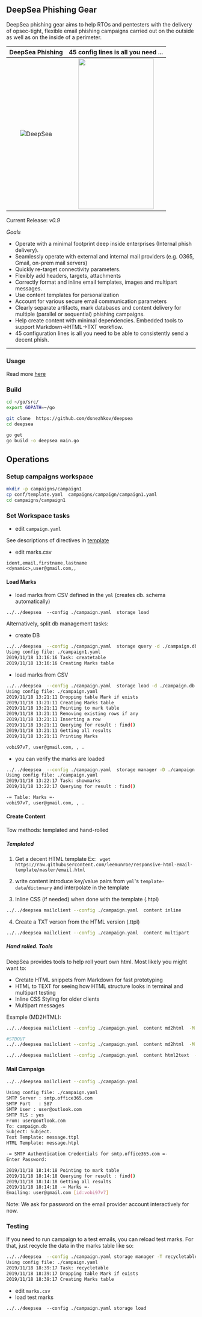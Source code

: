 
## DeepSea Phishing Gear

DeepSea phishing gear aims to help RTOs and pentesters with the delivery of opsec-tight, 
flexible email phishing campaigns carried out on the outside as well as on the inside of a perimeter.

 DeepSea Phishing          |  45 config lines is all you need ...
:-------------------------:|:-------------------------:
 ![DeepSea](https://github.com/dsnezhkov/deepsea/blob/master/docs/images/logo.png)  | <img src="https://github.com/dsnezhkov/deepsea/blob/master/docs/images/config.png" width="200" height="400">


Current Release: *v0.9* 

*Goals*
- Operate with a minimal footprint deep inside enterprises (Internal phish delivery).
- Seamlessly operate with external and internal mail providers (e.g. O365, Gmail, on-prem mail servers)
- Quickly re-target connectivity parameters.
- Flexibly add headers, targets, attachments
- Correctly format and inline email templates, images and multipart messages.
- Use content templates for personalization
- Account for various secure email communication parameters
- Clearly separate artifacts, mark databases and content delivery for multiple (parallel or sequential) phishing campaigns.
- Help create content with minimal dependencies. Embedded tools to support Markdown->HTML->TXT workflow.  
- 45 configuration lines is all you need to be able to consistently send a decent phish.
---

### Usage
Read more [here](https://dsnezhkov.github.io/deepsea/) 

### Build

```sh
cd ~/go/src/
export GOPATH=~/go

git clone  https://github.com/dsnezhkov/deepsea
cd deepsea

go get
go build -o deepsea main.go
```
## Operations

### Setup campaigns workspace

```sh
mkdir -p campaigns/campaign1
cp conf/template.yaml  campaigns/campaign/campaign1.yaml
cd campaigns/campaign1
```

### Set Workspace tasks
- edit `campaign.yaml` 

See descriptions of directives in [template](https://github.com/dsnezhkov/deepsea/blob/master/conf/template.yaml)

- edit marks.csv

```csv
ident,email,firstname,lastname
<dynamic>,user@gmail.com,,
```

#### Load Marks
- load marks from CSV defined in the `yml` (creates db. schema automatically)

```
../../deepsea  --config ./campaign.yaml  storage load 
```

Alternatively, split db management tasks:

- create DB
```sh
../../deepsea  --config ./campaign.yaml  storage query -d ./campaign.db -t createtable
Using config file: ./campaign1.yaml
2019/11/18 13:16:16 Task: createtable
2019/11/18 13:16:16 Creating Marks table
```
- load marks from CSV 

```sh
../../deepsea  --config ./campaign.yaml  storage load -d ./campaign.db -s ./marks.csv
Using config file: ./campaign.yaml
2019/11/18 13:21:11 Dropping table Mark if exists
2019/11/18 13:21:11 Creating Marks table
2019/11/18 13:21:11 Pointing to mark table
2019/11/18 13:21:11 Removing existing rows if any
2019/11/18 13:21:11 Inserting a row
2019/11/18 13:21:11 Querying for result : find()
2019/11/18 13:21:11 Getting all results
2019/11/18 13:21:11 Printing Marks

vobi97v7, user@gmail.com, , .
```
- you can verify the marks are loaded

```sh
../../deepsea  --config ./campaign.yaml  storage manager -D ./campaign.db -T showmarks
Using config file: ./campaign.yaml
2019/11/18 13:22:17 Task: showmarks
2019/11/18 13:22:17 Querying for result : find()

-= Table: Marks =-
vobi97v7, user@gmail.com, , .
```


#### Create Content

Tow methods: templated and hand-rolled 
##### Templated 
1. Get a decent HTML template
    Ex: ` wget https://raw.githubusercontent.com/leemunroe/responsive-html-email-template/master/email.html`
2. write content
   introduce key/value pairs from `yml`'s `template-data`/`dictonary` and interpolate in the template


3. Inline CSS (if needed) when done with the template (.htpl)

```sh
../../deepsea mailclient --config ./campaign.yaml  content inline

```

4. Create a TXT verson from the HTML version (.ttpl)

```sh
../../deepsea mailclient --config ./campaign.yaml  content multipart
```

##### Hand rolled. Tools
DeepSea provides tools to help roll yourt own html. Most likely you might want to:
- Cretate HTML snippets from Markdown for fast prototyping
- HTML to TEXT for seeing how HTML structure looks in terminal and multipart testing
- Inline CSS Styling for older clients
- Multipart messages

Example (MD2HTML):

```sh
../../deepsea mailclient --config ./campaign.yaml  content md2html  -M ./campaigns/campaign1.md -H ./campaigns/campaign1.html

#STDOUT
../../deepsea mailclient --config ./campaign.yaml  content md2html  -M ./campaigns/campaign1.md 
```

```sh
../../deepsea mailclient --config ./campaign.yaml  content html2text  -K ./campaigns/campaign1.html -L ./campaigns/campaign1.txt
```

#### Mail Campaign

```sh
../../deepsea mailclient --config ./campaign.yaml 

Using config file: ./campaign.yaml
SMTP Server : smtp.office365.com
SMTP Port   : 587
SMTP User : user@outlook.com
SMTP TLS : yes
From: user@outlook.com
To: campaign.db
Subject: Subject.
Text Template: message.ttpl
HTML Template: message.htpl

-= SMTP Authentication Credentials for smtp.office365.com =-
Enter Password: 

2019/11/18 18:14:18 Pointing to mark table
2019/11/18 18:14:18 Querying for result : find()
2019/11/18 18:14:18 Getting all results
2019/11/18 18:14:18 -= Marks =-
Emailing: user@gmail.com [id:vobi97v7] 
```
Note: We ask for password on the email provider account interactively for now.

### Testing
If you need to run campaign to a test emails, you can reload test marks.
For that, just recycle the data in the marks table like so:

```sh
../../deepsea  --config ./campaign.yaml storage manager -T recycletable
Using config file: ./campaign.yaml
2019/11/18 18:39:17 Task: recycletable
2019/11/18 18:39:17 Dropping table Mark if exists
2019/11/18 18:39:17 Creating Marks table
```

- edit `marks.csv`
- load test marks
```
../../deepsea  --config ./campaign.yaml storage load
```



